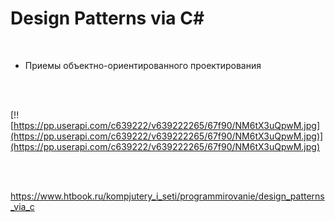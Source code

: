 # Design Patterns via C#

<br>

* Приемы объектно-ориентированного проектирования

<br>
<br>

[!![https://pp.userapi.com/c639222/v639222265/67f90/NM6tX3uQpwM.jpg](https://pp.userapi.com/c639222/v639222265/67f90/NM6tX3uQpwM.jpg)](https://pp.userapi.com/c639222/v639222265/67f90/NM6tX3uQpwM.jpg)

<br>
<br>

https://www.htbook.ru/kompjutery_i_seti/programmirovanie/design_patterns_via_c

